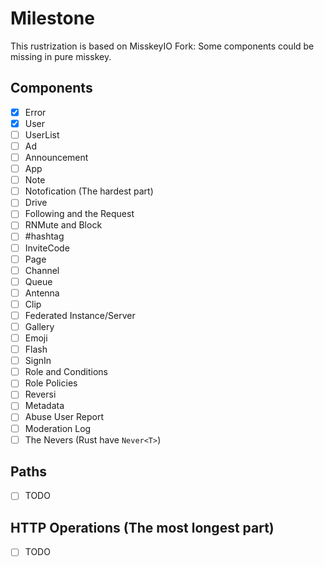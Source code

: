 # Milestone
This rustrization is based on MisskeyIO Fork:
Some components could be missing in pure misskey.

## Components
- [x] Error
- [x] User
- [ ] UserList
- [ ] Ad
- [ ] Announcement
- [ ] App
- [ ] Note
- [ ] Notofication (The hardest part)
- [ ] Drive
- [ ] Following and the Request
- [ ] RNMute and Block
- [ ] #hashtag
- [ ] InviteCode
- [ ] Page
- [ ] Channel
- [ ] Queue
- [ ] Antenna
- [ ] Clip
- [ ] Federated Instance/Server
- [ ] Gallery
- [ ] Emoji
- [ ] Flash
- [ ] SignIn
- [ ] Role and Conditions
- [ ] Role Policies
- [ ] Reversi
- [ ] Metadata
- [ ] Abuse User Report
- [ ] Moderation Log
- [ ] The Nevers (Rust have `Never<T>`)

## Paths
- [ ] TODO

## HTTP Operations (The most longest part)
- [ ] TODO
